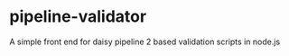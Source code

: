 pipeline-validator
==================

A simple front end for daisy pipeline 2 based validation scripts in node.js